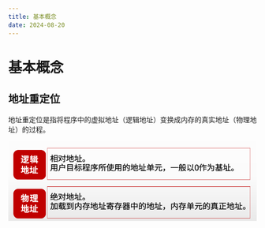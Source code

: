 ```yaml
---
title: 基本概念
date: 2024-08-20
---
```

# 基本概念

## 地址重定位

地址重定位是指将程序中的虚拟地址（逻辑地址）变换成内存的真实地址（物理地址）的过程。

![地址重定位](/系统架构师/计算机基础/存储管理/地址重定位.png)

